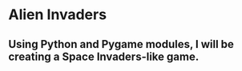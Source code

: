 # Alien Invaders
## Using Python and Pygame modules, I will be creating a Space Invaders-like game.
